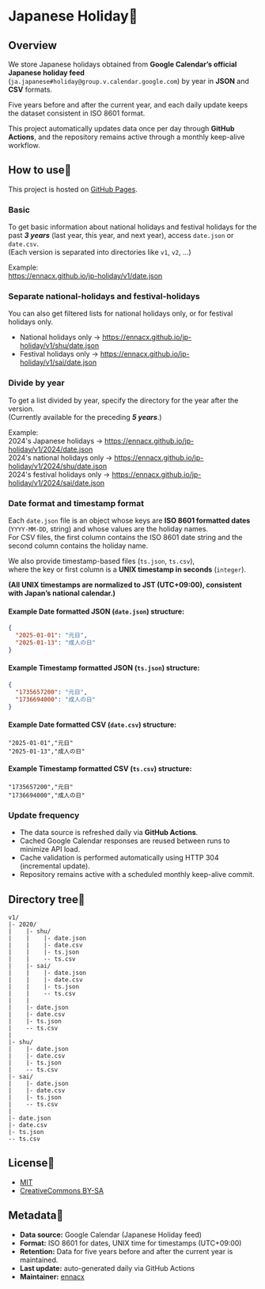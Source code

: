 # Japanese Holiday🎉
## Overview
We store Japanese holidays obtained from **Google Calendar’s official Japanese holiday feed** (`ja.japanese#holiday@group.v.calendar.google.com`) by year in **JSON** and **CSV** formats.

Five years before and after the current year, and each daily update keeps the dataset consistent in ISO 8601 format.

This project automatically updates data once per day through **GitHub Actions**, and the repository remains active through a monthly keep-alive workflow.

## How to use🤔
This project is hosted on [GitHub Pages](https://ennacx.github.io/jp-holiday/).

### Basic
To get basic information about national holidays and festival holidays for the past ***3 years*** (last year, this year, and next year), access `date.json` or `date.csv`.<br>
(Each version is separated into directories like `v1`, `v2`, ...)

Example:  
https://ennacx.github.io/jp-holiday/v1/date.json

### Separate national-holidays and festival-holidays
You can also get filtered lists for national holidays only, or for festival holidays only.

* National holidays only → https://ennacx.github.io/jp-holiday/v1/shu/date.json
* Festival holidays only → https://ennacx.github.io/jp-holiday/v1/sai/date.json

### Divide by year
To get a list divided by year, specify the directory for the year after the version.<br>
(Currently available for the preceding ***5 years***.)

Example:<br>
2024's Japanese holidays → https://ennacx.github.io/jp-holiday/v1/2024/date.json  
2024's national holidays only → https://ennacx.github.io/jp-holiday/v1/2024/shu/date.json  
2024's festival holidays only → https://ennacx.github.io/jp-holiday/v1/2024/sai/date.json

### Date format and timestamp format
Each `date.json` file is an object whose keys are **ISO 8601 formatted dates** (`YYYY-MM-DD`, string) and whose values are the holiday names.  
For CSV files, the first column contains the ISO 8601 date string and the second column contains the holiday name.

We also provide timestamp-based files (`ts.json`, `ts.csv`),  
where the key or first column is a **UNIX timestamp in seconds** (`integer`).

**(All UNIX timestamps are normalized to JST (UTC+09:00), consistent with Japan’s national calendar.)**

#### Example Date formatted JSON (`date.json`) structure:
```json
{
  "2025-01-01": "元日",
  "2025-01-13": "成人の日"
}
```

#### Example Timestamp formatted JSON (`ts.json`) structure:
```json
{
  "1735657200": "元日",
  "1736694000": "成人の日"
}
```

#### Example Date formatted CSV (`date.csv`) structure:
```csv
"2025-01-01","元日"
"2025-01-13","成人の日"
```

#### Example Timestamp formatted CSV (`ts.csv`) structure:
```csv
"1735657200","元日"
"1736694000","成人の日"
```

### Update frequency
* The data source is refreshed daily via **GitHub Actions**.
* Cached Google Calendar responses are reused between runs to minimize API load.
* Cache validation is performed automatically using HTTP 304 (incremental update).
* Repository remains active with a scheduled monthly keep-alive commit.

## Directory tree🌱
```
v1/
|- 2020/
|    |- shu/
|    |    |- date.json
|    |    |- date.csv
|    |    |- ts.json
|    |    -- ts.csv
|    |- sai/
|    |    |- date.json
|    |    |- date.csv
|    |    |- ts.json
|    |    -- ts.csv
|    |
|    |- date.json
|    |- date.csv
|    |- ts.json
|    -- ts.csv
|
|- shu/
|    |- date.json
|    |- date.csv
|    |- ts.json
|    -- ts.csv
|- sai/
|    |- date.json
|    |- date.csv
|    |- ts.json
|    -- ts.csv
|
|- date.json
|- date.csv
|- ts.json
-- ts.csv
```

## License🧐
* [MIT](https://en.wikipedia.org/wiki/MIT_License)
* [CreativeCommons BY-SA](https://creativecommons.org/licenses/by-sa/4.0/)

## Metadata📝
* **Data source:** Google Calendar (Japanese Holiday feed)
* **Format:** ISO 8601 for dates, UNIX time for timestamps (UTC+09:00)
* **Retention:** Data for five years before and after the current year is maintained.
* **Last update:** auto-generated daily via GitHub Actions
* **Maintainer:** [ennacx](https://github.com/ennacx)
